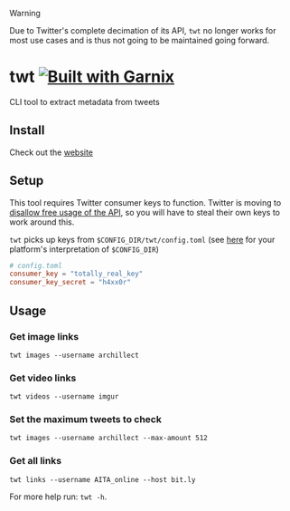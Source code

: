 > [!WARNING]  
> Due to Twitter's complete decimation of its API, `twt` no longer works for most use cases and is thus not going to be maintained going forward.

# twt [![Built with Garnix](https://img.shields.io/endpoint?url=https%3A%2F%2Fgarnix.io%2Fapi%2Fbadges%2Fmsfjarvis%2Ftwt%3Fbranch%3Dmain)](https://garnix.io)

CLI tool to extract metadata from tweets

## Install

Check out the [website](https://msfjarvis.github.io/twt/)

## Setup

This tool requires Twitter consumer keys to function. Twitter is moving to [disallow free usage of the API](https://fxtwitter.com/twitterdev/status/1621026986784337922), so you will have to steal their own keys to work around this.

`twt` picks up keys from `$CONFIG_DIR/twt/config.toml` (see [here](https://docs.rs/dirs/latest/dirs/fn.config_dir.html) for your platform's interpretation of `$CONFIG_DIR`)

```toml
# config.toml
consumer_key = "totally_real_key"
consumer_key_secret = "h4xx0r"
```

## Usage

### Get image links

```
twt images --username archillect
```

### Get video links

```
twt videos --username imgur
```

### Set the maximum tweets to check

```
twt images --username archillect --max-amount 512
```

### Get all links

```
twt links --username AITA_online --host bit.ly
```

For more help run: `twt -h`.
